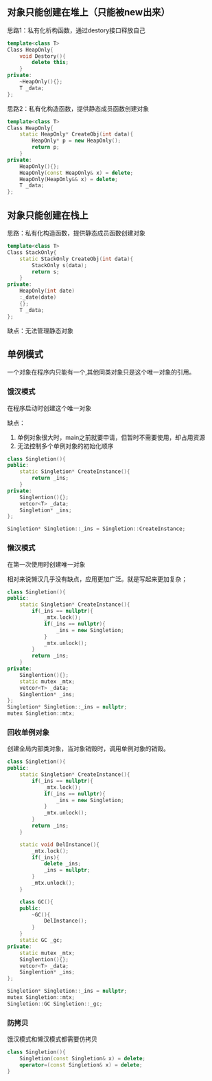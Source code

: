 ## 对象只能创建在堆上（只能被new出来）

思路1：私有化析构函数，通过destory接口释放自己

```C++
template<class T>
Class HeapOnly{
	void Destory(){
		delete this;
	}
private:
	~HeapOnly(){};
	T _data;
};
```

思路2：私有化构造函数，提供静态成员函数创建对象
```C++
template<class T>
Class HeapOnly{
	static HeapOnly* CreateObj(int data){
		HeapOnly* p = new HeapOnly();
		return p;
	}
private:
	HeapOnly(){};
	HeapOnly(const HeapOnly& x) = delete;
	HeapOnly(HeapOnly&& x) = delete;
	T _data;
};
```

## 对象只能创建在栈上

思路：私有化构造函数，提供静态成员函数创建对象

```C++
template<class T>
Class StackOnly{
	static StackOnly CreateObj(int data){
		StackOnly s(data);
		return s;
	}
private:
	HeapOnly(int date)
	:_date(date)
	{};
	T _data;
};
```

缺点：无法管理静态对象

## 单例模式
一个对象在程序内只能有一个,其他同类对象只是这个唯一对象的引用。

### 饿汉模式

在程序启动时创建这个唯一对象

缺点：
1. 单例对象很大时，main之前就要申请，但暂时不需要使用，却占用资源
2. 无法控制多个单例对象的初始化顺序
```C++
class Singletion(){
public:
	static Singletion* CreateInstance(){
		return _ins;
	}
private:
	Singlention(){};
	vetcor<T> _data;
	Singletion* _ins;
};

Singletion* Singletion::_ins = Singletion::CreateInstance;
```

### 懒汉模式
在第一次使用时创建唯一对象

相对来说懒汉几乎没有缺点，应用更加广泛。就是写起来更加复杂；

```C++
class Singletion(){
public:
	static Singletion* CreateInstance(){
		if(_ins == nullptr){
			_mtx.lock();
			if(_ins == nullptr){
				_ins = new Singletion;
			}
			_mtx.unlock();
		}
		return _ins;
	}
private:
	Singlention(){};
	static mutex _mtx;
	vetcor<T> _data;
	Singlention* _ins;
};
Singletion* Singletion::_ins = nullptr;
mutex Singletion::mtx;
```

### 回收单例对象
创建全局内部类对象，当对象销毁时，调用单例对象的销毁。
```C++
class Singletion(){
public:
	static Singletion* CreateInstance(){
		if(_ins == nullptr){
			_mtx.lock();
			if(_ins == nullptr){
				_ins = new Singletion;
			}
			_mtx.unlock();
		}
		return _ins;
	}

	static void DelInstance(){
		_mtx.lock();
		if(_ins){
			delete _ins;
			_ins = nullptr;
		}
		_mtx.unlock();
	}

	class GC(){
	public:
		~GC(){
			DelInstance();
		}
	}
	static GC _gc;
private:
	static mutex _mtx;
	Singlention(){};
	vetcor<T> _data;
	Singlention* _ins;
};

Singletion* Singletion::_ins = nullptr;
mutex Singletion::mtx;
Singletion::GC Singletion::_gc;
```

### 防拷贝

饿汉模式和懒汉模式都需要仿拷贝
```C++
class Singletion(){
	Singletion(const Singletion& x) = delete;
	operator=(const Singletion& x) = delete;
}
```